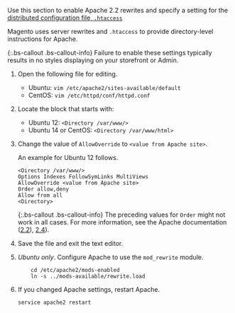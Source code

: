 Use this section to enable Apache 2.2 rewrites and specify a setting for the [distributed configuration file, `.htaccess`](http://httpd.apache.org/docs/current/howto/htaccess.html)

Magento uses server rewrites and `.htaccess` to provide directory-level instructions for Apache.

{:.bs-callout .bs-callout-info}
Failure to enable these settings typically results in no styles displaying on your storefront or Admin.

1.	Open the following file for editing.

	*	Ubuntu: `vim /etc/apache2/sites-available/default`
	*	CentOS: `vim /etc/httpd/conf/httpd.conf`

2.	Locate the block that starts with:

	*	Ubuntu 12: `<Directory /var/www/>`
	*	Ubuntu 14 or CentOS: `<Directory /var/www/html>`

3.	Change the value of `AllowOverride` to `<value from Apache site>`.

	An example for Ubuntu 12 follows.

		<Directory /var/www/>
		Options Indexes FollowSymLinks MultiViews
		AllowOverride <value from Apache site>
		Order allow,deny
		Allow from all
		<Directory>

	{:.bs-callout .bs-callout-info}
	The preceding values for `Order` might not work in all cases. For more information, see the Apache documentation ([2.2](https://httpd.apache.org/docs/2.2/mod/mod_authz_host.html#order)), [2.4](https://httpd.apache.org/docs/2.4/mod/mod_authz_host.html#order)).

4.	Save the file and exit the text editor.
5.	*Ubuntu only*. Configure Apache to use the `mod_rewrite` module.

			cd /etc/apache2/mods-enabled
			ln -s ../mods-available/rewrite.load
6.	If you changed Apache settings, restart Apache.

		service apache2 restart
